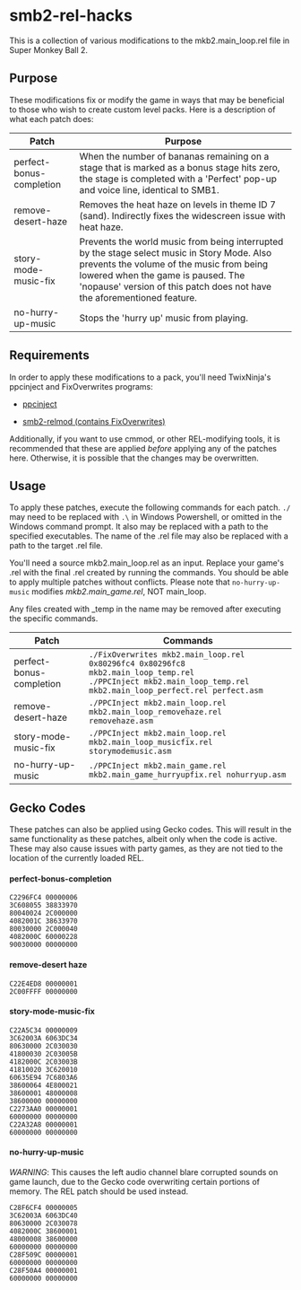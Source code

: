 # smb2-rel-hacks
This is a collection of various modifications to the mkb2.main\_loop.rel file in Super Monkey Ball 2.

## Purpose
These modifications fix or modify the game in ways that may be beneficial to those who wish to create custom level packs. Here is a description of what each patch does:

| Patch | Purpose |
| ----- | ------- |
| perfect-bonus-completion | When the number of bananas remaining on a stage that is marked as a bonus stage hits zero, the stage is completed with a 'Perfect' pop-up and voice line, identical to SMB1. |
| remove-desert-haze | Removes the heat haze on levels in theme ID 7 (sand). Indirectly fixes the widescreen issue with heat haze.
| story-mode-music-fix | Prevents the world music from being interrupted by the stage select music in Story Mode. Also prevents the volume of the music from being lowered when the game is paused. The 'nopause' version of this patch does not have the aforementioned feature. |
| no-hurry-up-music | Stops the 'hurry up' music from playing. |

## Requirements
In order to apply these modifications to a pack, you'll need TwixNinja's ppcinject and FixOverwrites programs:

* [ppcinject](https://github.com/tuckergs/ppc-inject)

* [smb2-relmod (contains FixOverwrites)](https://github.com/tuckergs/smb2-relmod)

Additionally, if you want to use cmmod, or other REL-modifying tools, it is recommended that these are applied *before* applying any of the patches here. Otherwise, it is possible that the changes may be overwritten.

## Usage
To apply these patches, execute the following commands for each patch. `./` may need to be replaced with `.\` in Windows Powershell, or omitted in the Windows command prompt. It also may be replaced with a path to the specified executables. The name of the .rel file may also be replaced with a path to the target .rel file.

You'll need a source mkb2.main_loop.rel as an input. Replace your game's .rel with the final .rel created by running the commands. You should be able to apply multiple patches without conflicts. Please note that `no-hurry-up-music` modifies *mkb2.main_game.rel*, NOT main_loop.

Any files created with _temp in the name may be removed after executing the specific commands.

| Patch | Commands |
| ----- | -------- |
| perfect-bonus-completion | `./FixOverwrites mkb2.main_loop.rel 0x80296fc4 0x80296fc8 mkb2.main_loop_temp.rel` <br> `./PPCInject mkb2.main_loop_temp.rel mkb2.main_loop_perfect.rel perfect.asm` |
| remove-desert-haze | `./PPCInject mkb2.main_loop.rel mkb2.main_loop_removehaze.rel removehaze.asm` |
| story-mode-music-fix | `./PPCInject mkb2.main_loop.rel mkb2.main_loop_musicfix.rel storymodemusic.asm` |
| no-hurry-up-music | `./PPCInject mkb2.main_game.rel mkb2.main_game_hurryupfix.rel nohurryup.asm` |

## Gecko Codes
These patches can also be applied using Gecko codes. This will result in the same functionality as these patches, albeit only when the code is active. These may also cause issues with party games, as they are not tied to the location of the currently loaded REL.

#### perfect-bonus-completion
```
C2296FC4 00000006
3C608055 38833970
80040024 2C000000
4082001C 38633970
80030000 2C000040
4082000C 60000228
90030000 00000000
```

#### remove-desert haze
```
C22E4ED8 00000001
2C00FFFF 00000000
```

#### story-mode-music-fix
```
C22A5C34 00000009
3C62003A 6063DC34
80630000 2C030030
41800030 2C03005B
4182000C 2C03003B
41810020 3C620010
60635E94 7C6803A6
38600064 4E800021
38600001 48000008
38600000 00000000
C2273AA0 00000001
60000000 00000000
C22A32A8 00000001
60000000 00000000
```

#### no-hurry-up-music
*WARNING*: This causes the left audio channel blare corrupted sounds on game launch, due to the Gecko code overwriting certain portions of memory. The REL patch should be used instead.
```
C28F6CF4 00000005
3C62003A 6063DC40
80630000 2C030078
4082000C 38600001
48000008 38600000
60000000 00000000
C28F509C 00000001
60000000 00000000
C28F50A4 00000001
60000000 00000000
```
